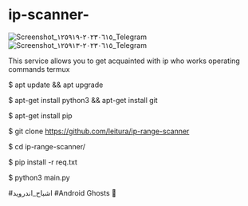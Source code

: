 
# ip-scanner-
![Screenshot_٢٠٢٣٠٦١٥-١٢٥٩١٩_Telegram](https://github.com/AndroidGhosts/ip-scan-/assets/82905992/52b0a3ea-c17a-49bc-b729-8f452afcb92c)
![Screenshot_٢٠٢٣٠٦١٥-١٢٥٩١٣_Telegram](https://github.com/AndroidGhosts/ip-scan-/assets/82905992/73a886c2-f34a-4271-9802-471797661fe1)

This service allows you to get acquainted with ip who works
operating commands termux



$ apt update && apt upgrade

$ apt-get install python3 && apt-get install git

$ apt-get install pip

$ git clone
https://github.com/leitura/ip-range-scanner

$ cd ip-range-scanner/

$ pip install -r req.txt

$ python3 main.py


#اشباح_اندرويد
#Android Ghosts 👻 
